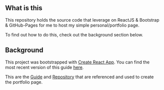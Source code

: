 ## What is this
This repository holds the source code that leverage on ReactJS & Bootstrap & GitHub-Pages for me to host my simple personal/portfolio page.

To find out how to do this, check out the background section below.

## Background
This project was bootstrapped with [Create React App](https://github.com/facebookincubator/create-react-app).
You can find the most recent version of this guide [here](https://github.com/facebookincubator/create-react-app/blob/master/packages/react-scripts/template/README.md).

This are the [Guide](https://www.freecodecamp.org/news/portfolio-app-using-react-618814e35843) and [Repository](https://github.com/dbarochiya/me) that are referenced and used to create the portfolio page.




